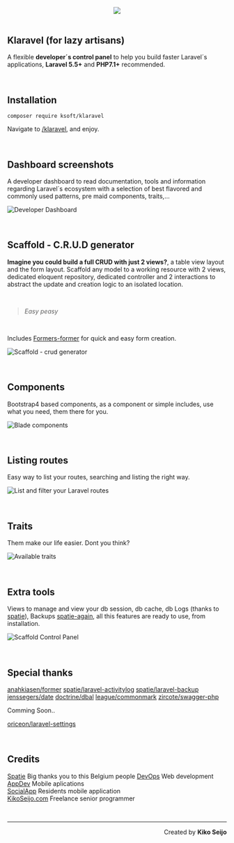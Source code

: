 <p align="center" style="margin-bottom:3rem;"><img src="/imgs/klaravel.png?raw=true"></p>

## Klaravel (for lazy artisans)

A flexible **developer´s control panel** to help you build faster Laravel´s applications, **Laravel 5.5+** and **PHP7.1+** recommended.

&nbsp;
&nbsp;

## Installation

```
composer require ksoft/klaravel
```

Navigate to [/klaravel](http://localhost:8000/klaravel), and enjoy.

&nbsp;
&nbsp;

## Dashboard screenshots

A developer dashboard to read documentation, tools and information regarding
Laravel´s ecosystem with a selection of best flavored and commonly used patterns, pre maid components, traits,...

![Developer Dashboard](/imgs/v2-dashboard.png?raw=true 'Klaravel Developer dashboard')

&nbsp;
&nbsp;

## Scaffold - C.R.U.D generator

**Imagine you could build a full CRUD with just 2 views?**, a table view layout and the form layout. Scaffold any model to a working resource with 2 views, dedicated eloquent repository, dedicated controller and 2 interactions to abstract the update and creation logic to an isolated location.

&nbsp;

> _Easy peasy_

&nbsp;

Includes [Formers-former](https://github.com/formers/former) for quick and easy form creation.

![Scaffold - crud generator](/imgs/v2-scaffold.png?raw=true 'Scaffold - crud generator')

&nbsp;
&nbsp;

## Components

Bootstrap4 based components, as a component or simple includes, use what you need, them there for you.

![Blade components](/imgs/v2-components.png?raw=true 'Blade components')

&nbsp;
&nbsp;

## Listing routes

Easy way to list your routes, searching and listing the right way.

![List and filter your Laravel routes](/imgs/v2-routes.png?raw=true 'List and filter your Laravel routes')

&nbsp;
&nbsp;

## Traits

Them make our life easier. Dont you think?

![Available traits](/imgs/v2-traits.png?raw=true 'Available traits')

&nbsp;
&nbsp;

## Extra tools

Views to manage and view your db session, db cache, db Logs (thanks to [spatie](https://github.com/spatie/laravel-activitylog)), Backups [spatie-again](https://github.com/spatie/laravel-backup), all this features are ready to use,
from installation.

![Scaffold Control Panel](/imgs/v2-logs.png?raw=true 'Klaravel Scaffold Control Panel')

&nbsp;
&nbsp;

## Special thanks

[anahkiasen/former](https://github.com/formers/former)
[spatie/laravel-activitylog](https://github.com/spatie/laravel-activitylog)
[spatie/laravel-backup](https://github.com/spatie/laravel-backup)
[jenssegers/date](jenssegers/date)
[doctrine/dbal](https://github.com/doctrine/dbal)
[league/commonmark](https://commonmark.thephpleague.com)
[zircote/swagger-php](http://zircote.com/swagger-php/)

Comming Soon..

[oriceon/laravel-settings](https://github.com/oriceon/laravel-settings)

&nbsp;
&nbsp;

## Credits

[Spatie](https://spatie.be/en/ 'Spatie webdesign, Antwerp – websites and webapps in Laravel') Big thanks you to this Belgium people
[DevOps](https://sunnyface.com 'Programador ios málaga Marbella') Web development  
[AppDev](https://gestorapp.com 'Gestor de aplicaciones moviles en málaga, mijas, marbella') Mobile aplications  
[SocialApp](https://sosvecinos.com 'Plataforma móvil para la gestion de comunidades') Residents mobile application  
[KikoSeijo.com](https://kikoseijo.com 'Programador freelance movil y Laravel') Freelance senior programmer

&nbsp;
&nbsp;
&nbsp;
&nbsp;

---

<div dir=rtl markdown=1>Created by <b>Kiko Seijo</b></div>
